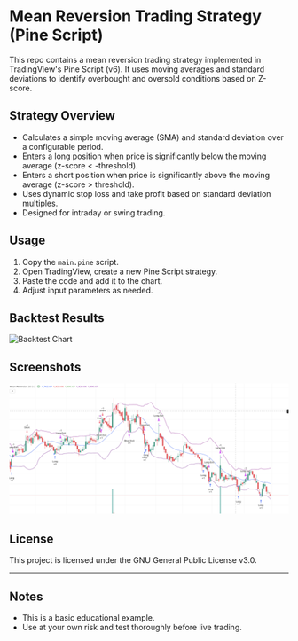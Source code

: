 # Mean Reversion Trading Strategy (Pine Script)

This repo contains a mean reversion trading strategy implemented in TradingView's Pine Script (v6). It uses moving averages and standard deviations to identify overbought and oversold conditions based on Z-score.

## Strategy Overview

- Calculates a simple moving average (SMA) and standard deviation over a configurable period.
- Enters a long position when price is significantly below the moving average (z-score < -threshold).
- Enters a short position when price is significantly above the moving average (z-score > threshold).
- Uses dynamic stop loss and take profit based on standard deviation multiples.
- Designed for intraday or swing trading.

## Usage

1. Copy the `main.pine` script.
2. Open TradingView, create a new Pine Script strategy.
3. Paste the code and add it to the chart.
4. Adjust input parameters as needed.

## Backtest Results

![Backtest Chart](Nifty50perfformance.png)

## Screenshots

![Strategy Entries and Exits](Screenshot.png)

## License

This project is licensed under the GNU General Public License v3.0.

---

## Notes

- This is a basic educational example.
- Use at your own risk and test thoroughly before live trading.
